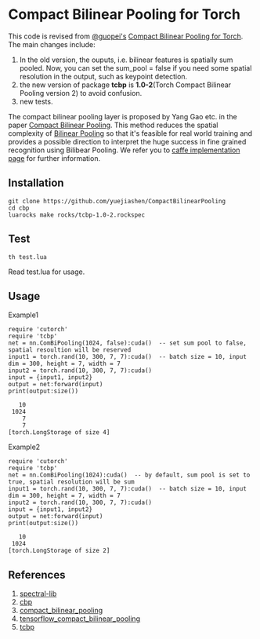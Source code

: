 # Compact Bilinear Pooling for Torch 

This code is revised from [@guopei's](https://github.com/guopei) [Compact Bilinear Pooling for Torch](https://github.com/guopei/CompactBiPooling). The main changes include:

1. In the old version, the ouputs, i.e. bilinear features is spatially sum pooled. Now, you can set the sum_pool = false if you need some spatial resolution in the output, such as keypoint detection.
2. the new version of package **tcbp** is **1.0-2**(Torch Compact Bilinear Pooling version 2) to avoid confusion.
3. new tests.

The compact bilinear pooling layer is proposed by Yang Gao etc. in the paper [Compact Bilinear Pooling](https://arxiv.org/abs/1511.06062). This method reduces the spatial complexity of [Bilinear Pooling](http://vis-www.cs.umass.edu/bcnn/docs/bcnn_iccv15.pdf) so that it's feasible for real world training and provides a possible direction to interpret the huge success in fine grained recognition using Bilibear Pooling. We refer you to [caffe implementation page](https://github.com/gy20073/compact_bilinear_pooling) for further information.

## Installation

```
git clone https://github.com/yuejiashen/CompactBilinearPooling
cd cbp
luarocks make rocks/tcbp-1.0-2.rockspec
```

## Test
```
th test.lua
```
Read test.lua for usage.

## Usage
Example1
```
require 'cutorch'
require 'tcbp'
net = nn.ComBiPooling(1024, false):cuda()  -- set sum pool to false, spatial resoultion will be reserved
input1 = torch.rand(10, 300, 7, 7):cuda()  -- batch size = 10, input dim = 300, height = 7, width = 7
input2 = torch.rand(10, 300, 7, 7):cuda()
input = {input1, input2}
output = net:forward(input)
print(output:size())

   10
 1024
    7
    7
[torch.LongStorage of size 4]
```
Example2
```
require 'cutorch'
require 'tcbp'
net = nn.ComBiPooling(1024):cuda()  -- by default, sum pool is set to true, spatial resolution will be sum
input1 = torch.rand(10, 300, 7, 7):cuda()  -- batch size = 10, input dim = 300, height = 7, width = 7
input2 = torch.rand(10, 300, 7, 7):cuda()
input = {input1, input2}
output = net:forward(input)
print(output:size())

   10
 1024
[torch.LongStorage of size 2]
```
## References
1. [spectral-lib](https://github.com/mbhenaff/spectral-lib)
2. [cbp](https://github.com/jnhwkim/cbp)
3. [compact_bilinear_pooling](https://github.com/gy20073/compact_bilinear_pooling)
4. [tensorflow_compact_bilinear_pooling](https://github.com/ronghanghu/tensorflow_compact_bilinear_pooling)
5. [tcbp](https://github.com/guopei/CompactBiPooling)
